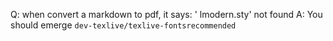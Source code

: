 Q: when convert a markdown to pdf, it says: ' lmodern.sty' not found
A: You should emerge `dev-texlive/texlive-fontsrecommended`
